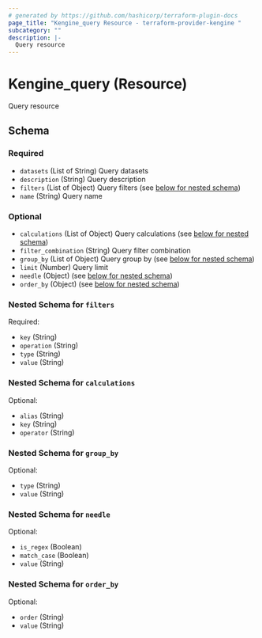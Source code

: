```yaml
---
# generated by https://github.com/hashicorp/terraform-plugin-docs
page_title: "Kengine_query Resource - terraform-provider-kengine "
subcategory: ""
description: |-
  Query resource
---
```


# Kengine_query (Resource)

Query resource



<!-- schema generated by tfplugindocs -->
## Schema

### Required

- `datasets` (List of String) Query datasets
- `description` (String) Query description
- `filters` (List of Object) Query filters (see [below for nested schema](#nestedatt--filters))
- `name` (String) Query name

### Optional

- `calculations` (List of Object) Query calculations (see [below for nested schema](#nestedatt--calculations))
- `filter_combination` (String) Query filter combination
- `group_by` (List of Object) Query group by (see [below for nested schema](#nestedatt--group_by))
- `limit` (Number) Query limit
- `needle` (Object) (see [below for nested schema](#nestedatt--needle))
- `order_by` (Object) (see [below for nested schema](#nestedatt--order_by))

<a id="nestedatt--filters"></a>
### Nested Schema for `filters`

Required:

- `key` (String)
- `operation` (String)
- `type` (String)
- `value` (String)


<a id="nestedatt--calculations"></a>
### Nested Schema for `calculations`

Optional:

- `alias` (String)
- `key` (String)
- `operator` (String)


<a id="nestedatt--group_by"></a>
### Nested Schema for `group_by`

Optional:

- `type` (String)
- `value` (String)


<a id="nestedatt--needle"></a>
### Nested Schema for `needle`

Optional:

- `is_regex` (Boolean)
- `match_case` (Boolean)
- `value` (String)


<a id="nestedatt--order_by"></a>
### Nested Schema for `order_by`

Optional:

- `order` (String)
- `value` (String)
